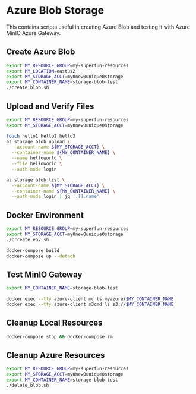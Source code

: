 # Azure Blob Storage

This contains scripts useful in creating Azure Blob and testing it with Azure MinIO Azure Gateway.

## Create Azure Blob

```bash
export MY_RESOURCE_GROUP=my-superfun-resources
export MY_LOCATION=eastus2
export MY_STORAGE_ACCT=my0new0unique0storage
export MY_CONTAINER_NAME=storage-blob-test
./create_blob.sh
````

## Upload and Verify Files

```bash
export MY_RESOURCE_GROUP=my-superfun-resources
export MY_STORAGE_ACCT=my0new0unique0storage

touch hello1 hello2 hello3
az storage blob upload \
  --account-name ${MY_STORAGE_ACCT} \
  --container-name ${MY_CONTAINER_NAME} \
  --name helloworld \
  --file helloworld \
  --auth-mode login

az storage blob list \
  --account-name ${MY_STORAGE_ACCT} \
  --container-name ${MY_CONTAINER_NAME} \
  --auth-mode login | jq '.[].name'
```

## Docker Environment

```bash
export MY_RESOURCE_GROUP=my-superfun-resources
export MY_STORAGE_ACCT=my0new0unique0storage
./crreate_env.sh

docker-compose build
docker-compose up --detach
```

## Test MinIO Gateway

```bash
export MY_CONTAINER_NAME=storage-blob-test

docker exec --tty azure-client mc ls myazure/$MY_CONTAINER_NAME
docker exec --tty azure-client s3cmd ls s3://$MY_CONTAINER_NAME
```

## Cleanup Local Resources

```bash
docker-compose stop && docker-compose rm
```

## Cleanup Azure Resources

```bash
export MY_RESOURCE_GROUP=my-superfun-resources
export MY_STORAGE_ACCT=my0new0unique0storage
export MY_CONTAINER_NAME=storage-blob-test
./delete_blob.sh
```
